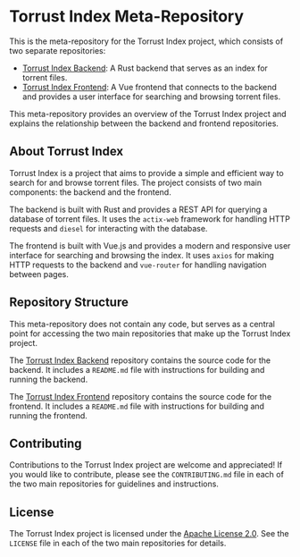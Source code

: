 Torrust Index Meta-Repository
=============================

This is the meta-repository for the Torrust Index project, which consists of two separate repositories:

-   [Torrust Index Backend](https://github.com/torrust/torrust-index-backend): A Rust backend that serves as an index for torrent files.
-   [Torrust Index Frontend](https://github.com/torrust/torrust-index-frontend): A Vue frontend that connects to the backend and provides a user interface for searching and browsing torrent files.

This meta-repository provides an overview of the Torrust Index project and explains the relationship between the backend and frontend repositories.

About Torrust Index
-------------------

Torrust Index is a project that aims to provide a simple and efficient way to search for and browse torrent files. The project consists of two main components: the backend and the frontend.

The backend is built with Rust and provides a REST API for querying a database of torrent files. It uses the `actix-web` framework for handling HTTP requests and `diesel` for interacting with the database.

The frontend is built with Vue.js and provides a modern and responsive user interface for searching and browsing the index. It uses `axios` for making HTTP requests to the backend and `vue-router` for handling navigation between pages.

Repository Structure
--------------------

This meta-repository does not contain any code, but serves as a central point for accessing the two main repositories that make up the Torrust Index project.

The [Torrust Index Backend](https://github.com/torrust/torrust-index-backend) repository contains the source code for the backend. It includes a `README.md` file with instructions for building and running the backend.

The [Torrust Index Frontend](https://github.com/torrust/torrust-index-frontend) repository contains the source code for the frontend. It includes a `README.md` file with instructions for building and running the frontend.

Contributing
------------

Contributions to the Torrust Index project are welcome and appreciated! If you would like to contribute, please see the `CONTRIBUTING.md` file in each of the two main repositories for guidelines and instructions.

License
-------

The Torrust Index project is licensed under the [Apache License 2.0](https://www.apache.org/licenses/LICENSE-2.0). See the `LICENSE` file in each of the two main repositories for details.

